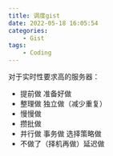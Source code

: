 ```yaml
---
title: 调度gist
date: 2022-05-18 16:05:54
categories:
    - Gist
tags:
    - Coding
---
```


对于实时性要求高的服务器：

- 提前做 准备好做 
- 整理做 独立做（减少重复） 
- 慢慢做 
- 攒批做 
- 并行做 事务做 选择策略做 
- 不做了（择机再做）延迟做

